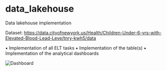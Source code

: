 # data_lakehouse
Data lakehouse implementation

Dataset: https://data.cityofnewyork.us/Health/Children-Under-6-yrs-with-Elevated-Blood-Lead-Leve/tnry-kwh5/data

▪ Implementation of all ELT tasks
▪ Implementation of the table(s)
▪ Implementation of the analytical dashboards

![Dashboard](https://github.com/brunojaciel/data_lakehouse/assets/51996587/b5f8178e-7474-4ba0-bb34-a1f7eeaa4894)
